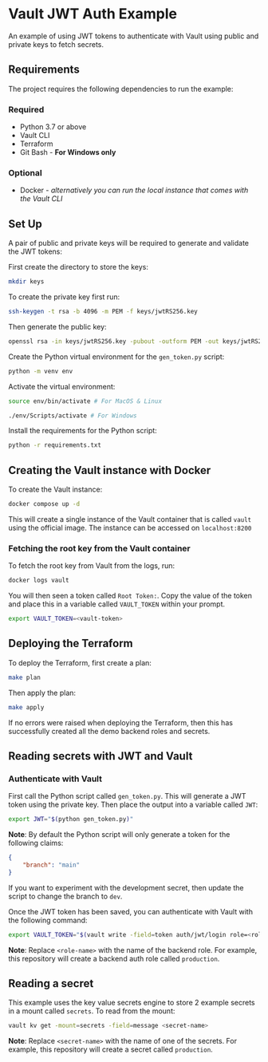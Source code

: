 # Vault JWT Auth Example

An example of using JWT tokens to authenticate with Vault using public and private keys to fetch secrets.

## Requirements

The project requires the following dependencies to run the example:

### Required

* Python 3.7 or above
* Vault CLI
* Terraform
* Git Bash - **For Windows only**

### Optional

* Docker - *alternatively you can run the local instance that comes with the Vault CLI*

## Set Up

A pair of public and private keys will be required to generate and validate the JWT tokens:

First create the directory to store the keys:

```bash
mkdir keys
```

To create the private key first run:

```bash
ssh-keygen -t rsa -b 4096 -m PEM -f keys/jwtRS256.key
```

Then generate the public key:

```bash
openssl rsa -in keys/jwtRS256.key -pubout -outform PEM -out keys/jwtRS256.key.pub
```

Create the Python virtual environment for the `gen_token.py` script:

```bash
python -m venv env
```

Activate the virtual environment:

```bash
source env/bin/activate # For MacOS & Linux

./env/Scripts/activate # For Windows
```

Install the requirements for the Python script:

```bash
python -r requirements.txt
```

## Creating the Vault instance with Docker

To create the Vault instance:

```bash
docker compose up -d
```

This will create a single instance of the Vault container that is called `vault` using the official image. The instance can be accessed on `localhost:8200`

### Fetching the root key from the Vault container

To fetch the root key from Vault from the logs, run:

```bash
docker logs vault
```

You will then seen a token called `Root Token:`. Copy the value of the token and place this in a variable called `VAULT_TOKEN` within your prompt.

```bash
export VAULT_TOKEN=<vault-token>
```

## Deploying the Terraform

To deploy the Terraform, first create a plan:

```bash
make plan
```

Then apply the plan:

```bash
make apply
```

If no errors were raised when deploying the Terraform, then this has successfully created all the demo backend roles and secrets.

## Reading secrets with JWT and Vault

### Authenticate with Vault

First call the Python script called `gen_token.py`. This will generate a JWT token using the private key. Then place the output into a variable called `JWT`:

```bash
export JWT="$(python gen_token.py)"
```

**Note**: By default the Python script will only generate a token for the following claims:

```json
{
    "branch": "main"
}
```

If you want to experiment with the development secret, then update the script to change the branch to `dev`.

Once the JWT token has been saved, you can authenticate with Vault with the following command:

```bash
export VAULT_TOKEN="$(vault write -field=token auth/jwt/login role=<role-name> jwt=$JWT)"
```

**Note**: Replace `<role-name>` with the name of the backend role. For example, this repository will create a backend auth role called `production`.

## Reading a secret

This example uses the key value secrets engine to store 2 example secrets in a mount called `secrets`. To read from the mount:

```bash
vault kv get -mount=secrets -field=message <secret-name>
```

**Note**: Replace `<secret-name>` with the name of one of the secrets. For example, this repository will create a secret called `production`.
